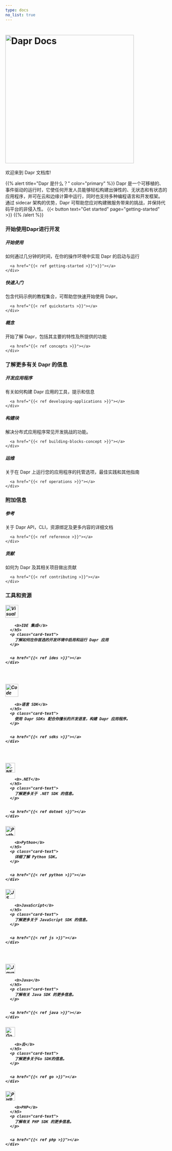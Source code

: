 ```yaml
---
type: docs
no_list: true
---
```


# <img src="/images/home-title.png" alt="Dapr Docs" width=400>

欢迎来到 Dapr 文档库!

{{% alert title="Dapr 是什么？" color="primary" %}}
Dapr 是一个可移植的、事件驱动的运行时，它使任何开发人员能够轻松构建出弹性的、无状态和有状态的应用程序，并可在云和边缘计算中运行，同时也支持多种编程语言和开发框架。 通过 sidecar 架构的优势，Dapr 可帮助您应对构建微服务带来的挑战，并保持代码平台的非侵入性。
{{< button text="Get started" page="getting-started" >}}
{{% /alert %}}

### 开始使用Dapr进行开发

<div class="card-deck">
  <div class="card">
    <div class="card-body">
      <h5 class="card-title"><b>开始使用</b></h5>
      <p class="card-text">如何通过几分钟的时间，在你的操作环境中实现 Dapr 的启动与运行</p>
      
      
      <a href="{{< ref getting-started >}}">}}"></a>
    </div>
  </div>
  <div class="card">
    <div class="card-body">
      <h5 class="card-title"><b>快速入门</b></h5>
      <p class="card-text">包含代码示例的教程集合，可帮助您快速开始使用 Dapr。</p>
      
      
      <a href="{{< ref quickstarts >}}"></a>
    </div>
  </div>
  <div class="card">
    <div class="card-body">
      <h5 class="card-title"><b>概念</b></h5>
      <p class="card-text">开始了解 Dapr，包括其主要的特性及所提供的功能</p>
      
      
      <a href="{{< ref concepts >}}"></a>
    </div>
  </div>
</div>

### 了解更多有关 Dapr 的信息

<div class="card-deck">
  <div class="card">
    <div class="card-body">
      <h5 class="card-title"><b>开发应用程序</b></h5>
      <p class="card-text">有关如何构建 Dapr 应用的工具，提示和信息</p>
      
      
      <a href="{{< ref developing-applications >}}"></a>
    </div>
  </div>
  <div class="card">
    <div class="card-body">
      <h5 class="card-title"><b>构建块</b></h5>
      <p class="card-text">解决分布式应用程序常见开发挑战的功能。</p>
      
      
      <a href="{{< ref building-blocks-concept >}}"></a>
    </div>
  </div>
  <div class="card">
    <div class="card-body">
      <h5 class="card-title"><b>运维</b></h5>
      <p class="card-text">关于在 Dapr 上运行您的应用程序的托管选项，最佳实践和其他指南</p>
      
      
      <a href="{{< ref operations >}}"></a>
    </div>
  </div>
</div>

### 附加信息

<div class="card-deck">
  <div class="card">
    <div class="card-body">
      <h5 class="card-title"><b>参考</b></h5>
      <p class="card-text">关于 Dapr API，CLI，资源绑定及更多内容的详细文档</p>
      
      
      <a href="{{< ref reference >}}"></a>
    </div>
  </div>
  <div class="card">
    <div class="card-body">
      <h5 class="card-title"><b>贡献</b></h5>
      <p class="card-text">如何为 Dapr 及其相关项目做出贡献</p>
      
      
      <a href="{{< ref contributing >}}"></a>
    </div>
  </div>
</div>

### 工具和资源

<div class="card-deck">
  <div class="card">
    <div class="card-body">
      <h5 class="card-title">
        <img src="/images/homepage/vscode.svg" alt="Visual studio code icon" width=40>
        
        <b>IDE 集成</b>
      </h5>
      <p class="card-text">
        了解如何在你首选的开发环境中启用和运行 Dapr 应用
      </p>
      
      
      <a href="{{< ref ides >}}"></a>
    </div>
  </div>
</div>
<br>
<div class="card-deck">
<div class="card">
    <div class="card-body">
      <h5 class="card-title">
        <img src="/images/homepage/code.svg" alt="Code icon" width=40>
        
        <b>语言 SDK</b>
      </h5>
      <p class="card-text">
        使用 Dapr SDKs 配合你擅长的开发语言，构建 Dapr 应用程序。
      </p>
      
      
      <a href="{{< ref sdks >}}"></a>
    </div>
  </div>
</div>
<br>
<div class="card-deck">
  <div class="card">
    <div class="card-body">
      <h5 class="card-title">
        <img src="/images/homepage/dotnet.png" alt=".NET logo" width=30>
        
        <b>.NET</b>
      </h5>
      <p class="card-text">
        了解更多关于 .NET SDK 的信息。
      </p>
      
      
      <a href="{{< ref dotnet >}}"></a>
    </div>
  </div>
  <div class="card">
    <div class="card-body">
      <h5 class="card-title">
        <img src="/images/homepage/python.png" alt="Python logo" width=30>
        
        <b>Python</b>
      </h5>
      <p class="card-text">
        详细了解 Python SDK。
      </p>
      
      
      <a href="{{< ref python >}}"></a>
    </div>
  </div>
  <div class="card">
    <div class="card-body">
      <h5 class="card-title">
        <img src="/images/homepage/javascript.png" alt="JS logo" width=30>
        
        <b>JavaScript</b>
      </h5>
      <p class="card-text">
        了解更多关于 JavaScript SDK 的信息。
      </p>
      
      
      <a href="{{< ref js >}}"></a>
    </div>
  </div>
</div>
<br>
<div class="card-deck">
<div class="card">
    <div class="card-body">
      <h5 class="card-title">
        <img src="/images/homepage/javalang.png" alt="Java logo" width=30>
        
        <b>Java</b>
      </h5>
      <p class="card-text">
        了解有关 Java SDK 的更多信息。
      </p>
      
      
      <a href="{{< ref java >}}"></a>
    </div>
  </div>
  <div class="card">
    <div class="card-body">
      <h5 class="card-title">
        <img src="/images/homepage/golang.svg" alt="Go logo" width=30>
        
        <b>去</b>
      </h5>
      <p class="card-text">
        了解更多关于Go SDK的信息。
      </p>
      
      
      <a href="{{< ref go >}}"></a>
    </div>
  </div>
  <div class="card">
    <div class="card-body">
      <h5 class="card-title">
        <img src="/images/homepage/php.png" alt="PHP logo" width=30>
        
        <b>PHP</b>
      </h5>
      <p class="card-text">
        了解有关 PHP SDK 的更多信息。
      </p>
      
      
      <a href="{{< ref php >}}"></a>
    </div>
  </div>
</div>

